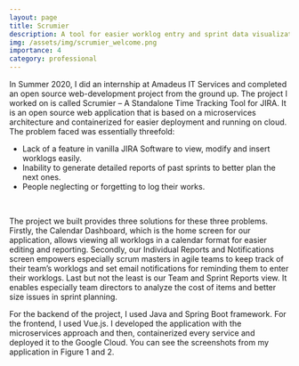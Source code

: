 ```yaml
---
layout: page
title: Scrumier
description: A tool for easier worklog entry and sprint data visualization
img: /assets/img/scrumier_welcome.png
importance: 4
category: professional
---
```


In Summer 2020, I did an internship at Amadeus IT Services and completed an open source web-development project from the ground up. The project I worked on is called Scrumier – A Standalone Time Tracking Tool for JIRA. It is an open source web application that is based on a microservices architecture and containerized for easier deployment and running on cloud. The problem faced was essentially
threefold:

* Lack of a feature in vanilla JIRA Software to view, modify and insert worklogs easily.
* Inability to generate detailed reports of past sprints to better plan the next ones.
* People neglecting or forgetting to log their works.

<div class="img_row">
    <img class="col half left" src="{{ site.baseurl }}/assets/img/scrumier_calendar.png" alt="" title="scrumier base calendar view"/>
    <img class="col half left" src="{{ site.baseurl }}/assets/img/scrumier_teamreport.png" alt="" title="team report view for sprint data visualization"/>
</div>

The project we built provides three solutions for these three problems. Firstly, the Calendar Dashboard, which is the home screen for our application, allows viewing all worklogs in a calendar format for easier editing and reporting. Secondly, our Individual Reports and Notifications screen empowers especially scrum masters in agile teams to keep track of their team’s worklogs and set email notifications for reminding them to enter their worklogs. Last but not the least is our Team and Sprint Reports view. It enables especially team directors to analyze the cost of items and better size issues in sprint planning.

For the backend of the project, I used Java and Spring Boot framework. For the frontend, I used Vue.js. I developed the application with the microservices approach and then, containerized every service and deployed it to the Google Cloud. You can see the screenshots from my application in Figure 1 and 2.
